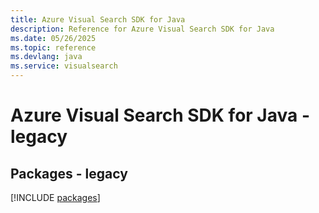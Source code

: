 ```yaml
---
title: Azure Visual Search SDK for Java
description: Reference for Azure Visual Search SDK for Java
ms.date: 05/26/2025
ms.topic: reference
ms.devlang: java
ms.service: visualsearch
---
```

# Azure Visual Search SDK for Java - legacy
## Packages - legacy
[!INCLUDE [packages](visual-search-index.md)]